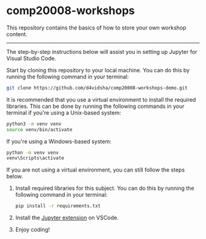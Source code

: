 # comp20008-workshops

This repository contains the basics of how to store your own workshop content.

---

The step-by-step instructions below will assist you in setting up Jupyter for Visual Studio Code.

Start by cloning this repository to your local machine. You can do this by running the following command in your terminal:

```bash
git clone https://github.com/d4vidsha/comp20008-workshops-demo.git
```

It is recommended that you use a virtual environment to install the required libraries. This can be done by running the following commands in your terminal if you're using a Unix-based system:

```bash
python3 -m venv venv
source venv/bin/activate
```

If you're using a Windows-based system:

```bash
python -m venv venv
venv\Scripts\activate
```

If you are not using a virtual environment, you can still follow the steps below.

1. Install required libraries for this subject. You can do this by running the following command in your terminal:

    ```bash
    pip install -r requirements.txt
    ```

2. Install the [Jupyter extension](https://marketplace.visualstudio.com/items?itemName=ms-toolsai.jupyter) on VSCode.

3. Enjoy coding!
